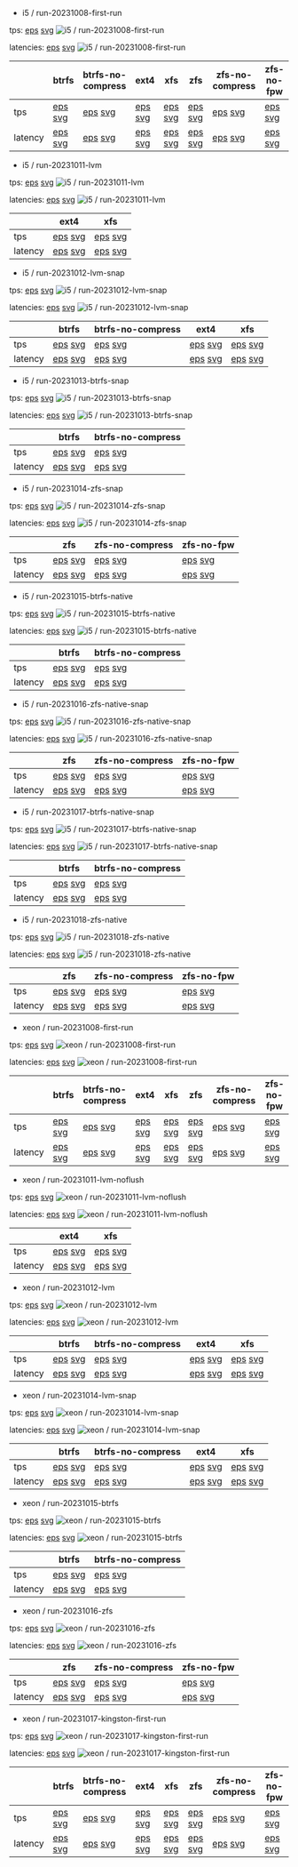 * i5 / run-20231008-first-run

tps: [eps](i5/run-20231008-first-run/tps.eps) [svg](i5/run-20231008-first-run/tps.svg)
![i5 / run-20231008-first-run](i5/run-20231008-first-run/tps.svg)

latencies: [eps](i5/run-20231008-first-run/latencies.eps) [svg](i5/run-20231008-first-run/latencies.svg)
![i5 / run-20231008-first-run](i5/run-20231008-first-run/latencies.svg)

| | btrfs | btrfs-no-compress | ext4 | xfs | zfs | zfs-no-compress | zfs-no-fpw |
|---|---|---|---|---|---|---|---|
|tps| [eps](i5/run-20231008-first-run/tps-btrfs.eps) [svg](i5/run-20231008-first-run/tps-btrfs.svg) | [eps](i5/run-20231008-first-run/tps-btrfs-no-compress.eps) [svg](i5/run-20231008-first-run/tps-btrfs-no-compress.svg) | [eps](i5/run-20231008-first-run/tps-ext4.eps) [svg](i5/run-20231008-first-run/tps-ext4.svg) | [eps](i5/run-20231008-first-run/tps-xfs.eps) [svg](i5/run-20231008-first-run/tps-xfs.svg) | [eps](i5/run-20231008-first-run/tps-zfs.eps) [svg](i5/run-20231008-first-run/tps-zfs.svg) | [eps](i5/run-20231008-first-run/tps-zfs-no-compress.eps) [svg](i5/run-20231008-first-run/tps-zfs-no-compress.svg) | [eps](i5/run-20231008-first-run/tps-zfs-no-fpw.eps) [svg](i5/run-20231008-first-run/tps-zfs-no-fpw.svg) |
|latency| [eps](i5/run-20231008-first-run/latencies-btrfs.eps) [svg](i5/run-20231008-first-run/latencies-btrfs.svg) | [eps](i5/run-20231008-first-run/latencies-btrfs-no-compress.eps) [svg](i5/run-20231008-first-run/latencies-btrfs-no-compress.svg) | [eps](i5/run-20231008-first-run/latencies-ext4.eps) [svg](i5/run-20231008-first-run/latencies-ext4.svg) | [eps](i5/run-20231008-first-run/latencies-xfs.eps) [svg](i5/run-20231008-first-run/latencies-xfs.svg) | [eps](i5/run-20231008-first-run/latencies-zfs.eps) [svg](i5/run-20231008-first-run/latencies-zfs.svg) | [eps](i5/run-20231008-first-run/latencies-zfs-no-compress.eps) [svg](i5/run-20231008-first-run/latencies-zfs-no-compress.svg) | [eps](i5/run-20231008-first-run/latencies-zfs-no-fpw.eps) [svg](i5/run-20231008-first-run/latencies-zfs-no-fpw.svg) |

* i5 / run-20231011-lvm

tps: [eps](i5/run-20231011-lvm/tps.eps) [svg](i5/run-20231011-lvm/tps.svg)
![i5 / run-20231011-lvm](i5/run-20231011-lvm/tps.svg)

latencies: [eps](i5/run-20231011-lvm/latencies.eps) [svg](i5/run-20231011-lvm/latencies.svg)
![i5 / run-20231011-lvm](i5/run-20231011-lvm/latencies.svg)

| | ext4 | xfs |
|---|---|---|
|tps| [eps](i5/run-20231011-lvm/tps-ext4.eps) [svg](i5/run-20231011-lvm/tps-ext4.svg) | [eps](i5/run-20231011-lvm/tps-xfs.eps) [svg](i5/run-20231011-lvm/tps-xfs.svg) |
|latency| [eps](i5/run-20231011-lvm/latencies-ext4.eps) [svg](i5/run-20231011-lvm/latencies-ext4.svg) | [eps](i5/run-20231011-lvm/latencies-xfs.eps) [svg](i5/run-20231011-lvm/latencies-xfs.svg) |

* i5 / run-20231012-lvm-snap

tps: [eps](i5/run-20231012-lvm-snap/tps.eps) [svg](i5/run-20231012-lvm-snap/tps.svg)
![i5 / run-20231012-lvm-snap](i5/run-20231012-lvm-snap/tps.svg)

latencies: [eps](i5/run-20231012-lvm-snap/latencies.eps) [svg](i5/run-20231012-lvm-snap/latencies.svg)
![i5 / run-20231012-lvm-snap](i5/run-20231012-lvm-snap/latencies.svg)

| | btrfs | btrfs-no-compress | ext4 | xfs |
|---|---|---|---|---|
|tps| [eps](i5/run-20231012-lvm-snap/tps-btrfs.eps) [svg](i5/run-20231012-lvm-snap/tps-btrfs.svg) | [eps](i5/run-20231012-lvm-snap/tps-btrfs-no-compress.eps) [svg](i5/run-20231012-lvm-snap/tps-btrfs-no-compress.svg) | [eps](i5/run-20231012-lvm-snap/tps-ext4.eps) [svg](i5/run-20231012-lvm-snap/tps-ext4.svg) | [eps](i5/run-20231012-lvm-snap/tps-xfs.eps) [svg](i5/run-20231012-lvm-snap/tps-xfs.svg) |
|latency| [eps](i5/run-20231012-lvm-snap/latencies-btrfs.eps) [svg](i5/run-20231012-lvm-snap/latencies-btrfs.svg) | [eps](i5/run-20231012-lvm-snap/latencies-btrfs-no-compress.eps) [svg](i5/run-20231012-lvm-snap/latencies-btrfs-no-compress.svg) | [eps](i5/run-20231012-lvm-snap/latencies-ext4.eps) [svg](i5/run-20231012-lvm-snap/latencies-ext4.svg) | [eps](i5/run-20231012-lvm-snap/latencies-xfs.eps) [svg](i5/run-20231012-lvm-snap/latencies-xfs.svg) |

* i5 / run-20231013-btrfs-snap

tps: [eps](i5/run-20231013-btrfs-snap/tps.eps) [svg](i5/run-20231013-btrfs-snap/tps.svg)
![i5 / run-20231013-btrfs-snap](i5/run-20231013-btrfs-snap/tps.svg)

latencies: [eps](i5/run-20231013-btrfs-snap/latencies.eps) [svg](i5/run-20231013-btrfs-snap/latencies.svg)
![i5 / run-20231013-btrfs-snap](i5/run-20231013-btrfs-snap/latencies.svg)

| | btrfs | btrfs-no-compress |
|---|---|---|
|tps| [eps](i5/run-20231013-btrfs-snap/tps-btrfs.eps) [svg](i5/run-20231013-btrfs-snap/tps-btrfs.svg) | [eps](i5/run-20231013-btrfs-snap/tps-btrfs-no-compress.eps) [svg](i5/run-20231013-btrfs-snap/tps-btrfs-no-compress.svg) |
|latency| [eps](i5/run-20231013-btrfs-snap/latencies-btrfs.eps) [svg](i5/run-20231013-btrfs-snap/latencies-btrfs.svg) | [eps](i5/run-20231013-btrfs-snap/latencies-btrfs-no-compress.eps) [svg](i5/run-20231013-btrfs-snap/latencies-btrfs-no-compress.svg) |

* i5 / run-20231014-zfs-snap

tps: [eps](i5/run-20231014-zfs-snap/tps.eps) [svg](i5/run-20231014-zfs-snap/tps.svg)
![i5 / run-20231014-zfs-snap](i5/run-20231014-zfs-snap/tps.svg)

latencies: [eps](i5/run-20231014-zfs-snap/latencies.eps) [svg](i5/run-20231014-zfs-snap/latencies.svg)
![i5 / run-20231014-zfs-snap](i5/run-20231014-zfs-snap/latencies.svg)

| | zfs | zfs-no-compress | zfs-no-fpw |
|---|---|---|---|
|tps| [eps](i5/run-20231014-zfs-snap/tps-zfs.eps) [svg](i5/run-20231014-zfs-snap/tps-zfs.svg) | [eps](i5/run-20231014-zfs-snap/tps-zfs-no-compress.eps) [svg](i5/run-20231014-zfs-snap/tps-zfs-no-compress.svg) | [eps](i5/run-20231014-zfs-snap/tps-zfs-no-fpw.eps) [svg](i5/run-20231014-zfs-snap/tps-zfs-no-fpw.svg) |
|latency| [eps](i5/run-20231014-zfs-snap/latencies-zfs.eps) [svg](i5/run-20231014-zfs-snap/latencies-zfs.svg) | [eps](i5/run-20231014-zfs-snap/latencies-zfs-no-compress.eps) [svg](i5/run-20231014-zfs-snap/latencies-zfs-no-compress.svg) | [eps](i5/run-20231014-zfs-snap/latencies-zfs-no-fpw.eps) [svg](i5/run-20231014-zfs-snap/latencies-zfs-no-fpw.svg) |

* i5 / run-20231015-btrfs-native

tps: [eps](i5/run-20231015-btrfs-native/tps.eps) [svg](i5/run-20231015-btrfs-native/tps.svg)
![i5 / run-20231015-btrfs-native](i5/run-20231015-btrfs-native/tps.svg)

latencies: [eps](i5/run-20231015-btrfs-native/latencies.eps) [svg](i5/run-20231015-btrfs-native/latencies.svg)
![i5 / run-20231015-btrfs-native](i5/run-20231015-btrfs-native/latencies.svg)

| | btrfs | btrfs-no-compress |
|---|---|---|
|tps| [eps](i5/run-20231015-btrfs-native/tps-btrfs.eps) [svg](i5/run-20231015-btrfs-native/tps-btrfs.svg) | [eps](i5/run-20231015-btrfs-native/tps-btrfs-no-compress.eps) [svg](i5/run-20231015-btrfs-native/tps-btrfs-no-compress.svg) |
|latency| [eps](i5/run-20231015-btrfs-native/latencies-btrfs.eps) [svg](i5/run-20231015-btrfs-native/latencies-btrfs.svg) | [eps](i5/run-20231015-btrfs-native/latencies-btrfs-no-compress.eps) [svg](i5/run-20231015-btrfs-native/latencies-btrfs-no-compress.svg) |

* i5 / run-20231016-zfs-native-snap

tps: [eps](i5/run-20231016-zfs-native-snap/tps.eps) [svg](i5/run-20231016-zfs-native-snap/tps.svg)
![i5 / run-20231016-zfs-native-snap](i5/run-20231016-zfs-native-snap/tps.svg)

latencies: [eps](i5/run-20231016-zfs-native-snap/latencies.eps) [svg](i5/run-20231016-zfs-native-snap/latencies.svg)
![i5 / run-20231016-zfs-native-snap](i5/run-20231016-zfs-native-snap/latencies.svg)

| | zfs | zfs-no-compress | zfs-no-fpw |
|---|---|---|---|
|tps| [eps](i5/run-20231016-zfs-native-snap/tps-zfs.eps) [svg](i5/run-20231016-zfs-native-snap/tps-zfs.svg) | [eps](i5/run-20231016-zfs-native-snap/tps-zfs-no-compress.eps) [svg](i5/run-20231016-zfs-native-snap/tps-zfs-no-compress.svg) | [eps](i5/run-20231016-zfs-native-snap/tps-zfs-no-fpw.eps) [svg](i5/run-20231016-zfs-native-snap/tps-zfs-no-fpw.svg) |
|latency| [eps](i5/run-20231016-zfs-native-snap/latencies-zfs.eps) [svg](i5/run-20231016-zfs-native-snap/latencies-zfs.svg) | [eps](i5/run-20231016-zfs-native-snap/latencies-zfs-no-compress.eps) [svg](i5/run-20231016-zfs-native-snap/latencies-zfs-no-compress.svg) | [eps](i5/run-20231016-zfs-native-snap/latencies-zfs-no-fpw.eps) [svg](i5/run-20231016-zfs-native-snap/latencies-zfs-no-fpw.svg) |

* i5 / run-20231017-btrfs-native-snap

tps: [eps](i5/run-20231017-btrfs-native-snap/tps.eps) [svg](i5/run-20231017-btrfs-native-snap/tps.svg)
![i5 / run-20231017-btrfs-native-snap](i5/run-20231017-btrfs-native-snap/tps.svg)

latencies: [eps](i5/run-20231017-btrfs-native-snap/latencies.eps) [svg](i5/run-20231017-btrfs-native-snap/latencies.svg)
![i5 / run-20231017-btrfs-native-snap](i5/run-20231017-btrfs-native-snap/latencies.svg)

| | btrfs | btrfs-no-compress |
|---|---|---|
|tps| [eps](i5/run-20231017-btrfs-native-snap/tps-btrfs.eps) [svg](i5/run-20231017-btrfs-native-snap/tps-btrfs.svg) | [eps](i5/run-20231017-btrfs-native-snap/tps-btrfs-no-compress.eps) [svg](i5/run-20231017-btrfs-native-snap/tps-btrfs-no-compress.svg) |
|latency| [eps](i5/run-20231017-btrfs-native-snap/latencies-btrfs.eps) [svg](i5/run-20231017-btrfs-native-snap/latencies-btrfs.svg) | [eps](i5/run-20231017-btrfs-native-snap/latencies-btrfs-no-compress.eps) [svg](i5/run-20231017-btrfs-native-snap/latencies-btrfs-no-compress.svg) |

* i5 / run-20231018-zfs-native

tps: [eps](i5/run-20231018-zfs-native/tps.eps) [svg](i5/run-20231018-zfs-native/tps.svg)
![i5 / run-20231018-zfs-native](i5/run-20231018-zfs-native/tps.svg)

latencies: [eps](i5/run-20231018-zfs-native/latencies.eps) [svg](i5/run-20231018-zfs-native/latencies.svg)
![i5 / run-20231018-zfs-native](i5/run-20231018-zfs-native/latencies.svg)

| | zfs | zfs-no-compress | zfs-no-fpw |
|---|---|---|---|
|tps| [eps](i5/run-20231018-zfs-native/tps-zfs.eps) [svg](i5/run-20231018-zfs-native/tps-zfs.svg) | [eps](i5/run-20231018-zfs-native/tps-zfs-no-compress.eps) [svg](i5/run-20231018-zfs-native/tps-zfs-no-compress.svg) | [eps](i5/run-20231018-zfs-native/tps-zfs-no-fpw.eps) [svg](i5/run-20231018-zfs-native/tps-zfs-no-fpw.svg) |
|latency| [eps](i5/run-20231018-zfs-native/latencies-zfs.eps) [svg](i5/run-20231018-zfs-native/latencies-zfs.svg) | [eps](i5/run-20231018-zfs-native/latencies-zfs-no-compress.eps) [svg](i5/run-20231018-zfs-native/latencies-zfs-no-compress.svg) | [eps](i5/run-20231018-zfs-native/latencies-zfs-no-fpw.eps) [svg](i5/run-20231018-zfs-native/latencies-zfs-no-fpw.svg) |

* xeon / run-20231008-first-run

tps: [eps](xeon/run-20231008-first-run/tps.eps) [svg](xeon/run-20231008-first-run/tps.svg)
![xeon / run-20231008-first-run](xeon/run-20231008-first-run/tps.svg)

latencies: [eps](xeon/run-20231008-first-run/latencies.eps) [svg](xeon/run-20231008-first-run/latencies.svg)
![xeon / run-20231008-first-run](xeon/run-20231008-first-run/latencies.svg)

| | btrfs | btrfs-no-compress | ext4 | xfs | zfs | zfs-no-compress | zfs-no-fpw |
|---|---|---|---|---|---|---|---|
|tps| [eps](xeon/run-20231008-first-run/tps-btrfs.eps) [svg](xeon/run-20231008-first-run/tps-btrfs.svg) | [eps](xeon/run-20231008-first-run/tps-btrfs-no-compress.eps) [svg](xeon/run-20231008-first-run/tps-btrfs-no-compress.svg) | [eps](xeon/run-20231008-first-run/tps-ext4.eps) [svg](xeon/run-20231008-first-run/tps-ext4.svg) | [eps](xeon/run-20231008-first-run/tps-xfs.eps) [svg](xeon/run-20231008-first-run/tps-xfs.svg) | [eps](xeon/run-20231008-first-run/tps-zfs.eps) [svg](xeon/run-20231008-first-run/tps-zfs.svg) | [eps](xeon/run-20231008-first-run/tps-zfs-no-compress.eps) [svg](xeon/run-20231008-first-run/tps-zfs-no-compress.svg) | [eps](xeon/run-20231008-first-run/tps-zfs-no-fpw.eps) [svg](xeon/run-20231008-first-run/tps-zfs-no-fpw.svg) |
|latency| [eps](xeon/run-20231008-first-run/latencies-btrfs.eps) [svg](xeon/run-20231008-first-run/latencies-btrfs.svg) | [eps](xeon/run-20231008-first-run/latencies-btrfs-no-compress.eps) [svg](xeon/run-20231008-first-run/latencies-btrfs-no-compress.svg) | [eps](xeon/run-20231008-first-run/latencies-ext4.eps) [svg](xeon/run-20231008-first-run/latencies-ext4.svg) | [eps](xeon/run-20231008-first-run/latencies-xfs.eps) [svg](xeon/run-20231008-first-run/latencies-xfs.svg) | [eps](xeon/run-20231008-first-run/latencies-zfs.eps) [svg](xeon/run-20231008-first-run/latencies-zfs.svg) | [eps](xeon/run-20231008-first-run/latencies-zfs-no-compress.eps) [svg](xeon/run-20231008-first-run/latencies-zfs-no-compress.svg) | [eps](xeon/run-20231008-first-run/latencies-zfs-no-fpw.eps) [svg](xeon/run-20231008-first-run/latencies-zfs-no-fpw.svg) |

* xeon / run-20231011-lvm-noflush

tps: [eps](xeon/run-20231011-lvm-noflush/tps.eps) [svg](xeon/run-20231011-lvm-noflush/tps.svg)
![xeon / run-20231011-lvm-noflush](xeon/run-20231011-lvm-noflush/tps.svg)

latencies: [eps](xeon/run-20231011-lvm-noflush/latencies.eps) [svg](xeon/run-20231011-lvm-noflush/latencies.svg)
![xeon / run-20231011-lvm-noflush](xeon/run-20231011-lvm-noflush/latencies.svg)

| | ext4 | xfs |
|---|---|---|
|tps| [eps](xeon/run-20231011-lvm-noflush/tps-ext4.eps) [svg](xeon/run-20231011-lvm-noflush/tps-ext4.svg) | [eps](xeon/run-20231011-lvm-noflush/tps-xfs.eps) [svg](xeon/run-20231011-lvm-noflush/tps-xfs.svg) |
|latency| [eps](xeon/run-20231011-lvm-noflush/latencies-ext4.eps) [svg](xeon/run-20231011-lvm-noflush/latencies-ext4.svg) | [eps](xeon/run-20231011-lvm-noflush/latencies-xfs.eps) [svg](xeon/run-20231011-lvm-noflush/latencies-xfs.svg) |

* xeon / run-20231012-lvm

tps: [eps](xeon/run-20231012-lvm/tps.eps) [svg](xeon/run-20231012-lvm/tps.svg)
![xeon / run-20231012-lvm](xeon/run-20231012-lvm/tps.svg)

latencies: [eps](xeon/run-20231012-lvm/latencies.eps) [svg](xeon/run-20231012-lvm/latencies.svg)
![xeon / run-20231012-lvm](xeon/run-20231012-lvm/latencies.svg)

| | btrfs | btrfs-no-compress | ext4 | xfs |
|---|---|---|---|---|
|tps| [eps](xeon/run-20231012-lvm/tps-btrfs.eps) [svg](xeon/run-20231012-lvm/tps-btrfs.svg) | [eps](xeon/run-20231012-lvm/tps-btrfs-no-compress.eps) [svg](xeon/run-20231012-lvm/tps-btrfs-no-compress.svg) | [eps](xeon/run-20231012-lvm/tps-ext4.eps) [svg](xeon/run-20231012-lvm/tps-ext4.svg) | [eps](xeon/run-20231012-lvm/tps-xfs.eps) [svg](xeon/run-20231012-lvm/tps-xfs.svg) |
|latency| [eps](xeon/run-20231012-lvm/latencies-btrfs.eps) [svg](xeon/run-20231012-lvm/latencies-btrfs.svg) | [eps](xeon/run-20231012-lvm/latencies-btrfs-no-compress.eps) [svg](xeon/run-20231012-lvm/latencies-btrfs-no-compress.svg) | [eps](xeon/run-20231012-lvm/latencies-ext4.eps) [svg](xeon/run-20231012-lvm/latencies-ext4.svg) | [eps](xeon/run-20231012-lvm/latencies-xfs.eps) [svg](xeon/run-20231012-lvm/latencies-xfs.svg) |

* xeon / run-20231014-lvm-snap

tps: [eps](xeon/run-20231014-lvm-snap/tps.eps) [svg](xeon/run-20231014-lvm-snap/tps.svg)
![xeon / run-20231014-lvm-snap](xeon/run-20231014-lvm-snap/tps.svg)

latencies: [eps](xeon/run-20231014-lvm-snap/latencies.eps) [svg](xeon/run-20231014-lvm-snap/latencies.svg)
![xeon / run-20231014-lvm-snap](xeon/run-20231014-lvm-snap/latencies.svg)

| | btrfs | btrfs-no-compress | ext4 | xfs |
|---|---|---|---|---|
|tps| [eps](xeon/run-20231014-lvm-snap/tps-btrfs.eps) [svg](xeon/run-20231014-lvm-snap/tps-btrfs.svg) | [eps](xeon/run-20231014-lvm-snap/tps-btrfs-no-compress.eps) [svg](xeon/run-20231014-lvm-snap/tps-btrfs-no-compress.svg) | [eps](xeon/run-20231014-lvm-snap/tps-ext4.eps) [svg](xeon/run-20231014-lvm-snap/tps-ext4.svg) | [eps](xeon/run-20231014-lvm-snap/tps-xfs.eps) [svg](xeon/run-20231014-lvm-snap/tps-xfs.svg) |
|latency| [eps](xeon/run-20231014-lvm-snap/latencies-btrfs.eps) [svg](xeon/run-20231014-lvm-snap/latencies-btrfs.svg) | [eps](xeon/run-20231014-lvm-snap/latencies-btrfs-no-compress.eps) [svg](xeon/run-20231014-lvm-snap/latencies-btrfs-no-compress.svg) | [eps](xeon/run-20231014-lvm-snap/latencies-ext4.eps) [svg](xeon/run-20231014-lvm-snap/latencies-ext4.svg) | [eps](xeon/run-20231014-lvm-snap/latencies-xfs.eps) [svg](xeon/run-20231014-lvm-snap/latencies-xfs.svg) |

* xeon / run-20231015-btrfs

tps: [eps](xeon/run-20231015-btrfs/tps.eps) [svg](xeon/run-20231015-btrfs/tps.svg)
![xeon / run-20231015-btrfs](xeon/run-20231015-btrfs/tps.svg)

latencies: [eps](xeon/run-20231015-btrfs/latencies.eps) [svg](xeon/run-20231015-btrfs/latencies.svg)
![xeon / run-20231015-btrfs](xeon/run-20231015-btrfs/latencies.svg)

| | btrfs | btrfs-no-compress |
|---|---|---|
|tps| [eps](xeon/run-20231015-btrfs/tps-btrfs.eps) [svg](xeon/run-20231015-btrfs/tps-btrfs.svg) | [eps](xeon/run-20231015-btrfs/tps-btrfs-no-compress.eps) [svg](xeon/run-20231015-btrfs/tps-btrfs-no-compress.svg) |
|latency| [eps](xeon/run-20231015-btrfs/latencies-btrfs.eps) [svg](xeon/run-20231015-btrfs/latencies-btrfs.svg) | [eps](xeon/run-20231015-btrfs/latencies-btrfs-no-compress.eps) [svg](xeon/run-20231015-btrfs/latencies-btrfs-no-compress.svg) |

* xeon / run-20231016-zfs

tps: [eps](xeon/run-20231016-zfs/tps.eps) [svg](xeon/run-20231016-zfs/tps.svg)
![xeon / run-20231016-zfs](xeon/run-20231016-zfs/tps.svg)

latencies: [eps](xeon/run-20231016-zfs/latencies.eps) [svg](xeon/run-20231016-zfs/latencies.svg)
![xeon / run-20231016-zfs](xeon/run-20231016-zfs/latencies.svg)

| | zfs | zfs-no-compress | zfs-no-fpw |
|---|---|---|---|
|tps| [eps](xeon/run-20231016-zfs/tps-zfs.eps) [svg](xeon/run-20231016-zfs/tps-zfs.svg) | [eps](xeon/run-20231016-zfs/tps-zfs-no-compress.eps) [svg](xeon/run-20231016-zfs/tps-zfs-no-compress.svg) | [eps](xeon/run-20231016-zfs/tps-zfs-no-fpw.eps) [svg](xeon/run-20231016-zfs/tps-zfs-no-fpw.svg) |
|latency| [eps](xeon/run-20231016-zfs/latencies-zfs.eps) [svg](xeon/run-20231016-zfs/latencies-zfs.svg) | [eps](xeon/run-20231016-zfs/latencies-zfs-no-compress.eps) [svg](xeon/run-20231016-zfs/latencies-zfs-no-compress.svg) | [eps](xeon/run-20231016-zfs/latencies-zfs-no-fpw.eps) [svg](xeon/run-20231016-zfs/latencies-zfs-no-fpw.svg) |

* xeon / run-20231017-kingston-first-run

tps: [eps](xeon/run-20231017-kingston-first-run/tps.eps) [svg](xeon/run-20231017-kingston-first-run/tps.svg)
![xeon / run-20231017-kingston-first-run](xeon/run-20231017-kingston-first-run/tps.svg)

latencies: [eps](xeon/run-20231017-kingston-first-run/latencies.eps) [svg](xeon/run-20231017-kingston-first-run/latencies.svg)
![xeon / run-20231017-kingston-first-run](xeon/run-20231017-kingston-first-run/latencies.svg)

| | btrfs | btrfs-no-compress | ext4 | xfs | zfs | zfs-no-compress | zfs-no-fpw |
|---|---|---|---|---|---|---|---|
|tps| [eps](xeon/run-20231017-kingston-first-run/tps-btrfs.eps) [svg](xeon/run-20231017-kingston-first-run/tps-btrfs.svg) | [eps](xeon/run-20231017-kingston-first-run/tps-btrfs-no-compress.eps) [svg](xeon/run-20231017-kingston-first-run/tps-btrfs-no-compress.svg) | [eps](xeon/run-20231017-kingston-first-run/tps-ext4.eps) [svg](xeon/run-20231017-kingston-first-run/tps-ext4.svg) | [eps](xeon/run-20231017-kingston-first-run/tps-xfs.eps) [svg](xeon/run-20231017-kingston-first-run/tps-xfs.svg) | [eps](xeon/run-20231017-kingston-first-run/tps-zfs.eps) [svg](xeon/run-20231017-kingston-first-run/tps-zfs.svg) | [eps](xeon/run-20231017-kingston-first-run/tps-zfs-no-compress.eps) [svg](xeon/run-20231017-kingston-first-run/tps-zfs-no-compress.svg) | [eps](xeon/run-20231017-kingston-first-run/tps-zfs-no-fpw.eps) [svg](xeon/run-20231017-kingston-first-run/tps-zfs-no-fpw.svg) |
|latency| [eps](xeon/run-20231017-kingston-first-run/latencies-btrfs.eps) [svg](xeon/run-20231017-kingston-first-run/latencies-btrfs.svg) | [eps](xeon/run-20231017-kingston-first-run/latencies-btrfs-no-compress.eps) [svg](xeon/run-20231017-kingston-first-run/latencies-btrfs-no-compress.svg) | [eps](xeon/run-20231017-kingston-first-run/latencies-ext4.eps) [svg](xeon/run-20231017-kingston-first-run/latencies-ext4.svg) | [eps](xeon/run-20231017-kingston-first-run/latencies-xfs.eps) [svg](xeon/run-20231017-kingston-first-run/latencies-xfs.svg) | [eps](xeon/run-20231017-kingston-first-run/latencies-zfs.eps) [svg](xeon/run-20231017-kingston-first-run/latencies-zfs.svg) | [eps](xeon/run-20231017-kingston-first-run/latencies-zfs-no-compress.eps) [svg](xeon/run-20231017-kingston-first-run/latencies-zfs-no-compress.svg) | [eps](xeon/run-20231017-kingston-first-run/latencies-zfs-no-fpw.eps) [svg](xeon/run-20231017-kingston-first-run/latencies-zfs-no-fpw.svg) |

